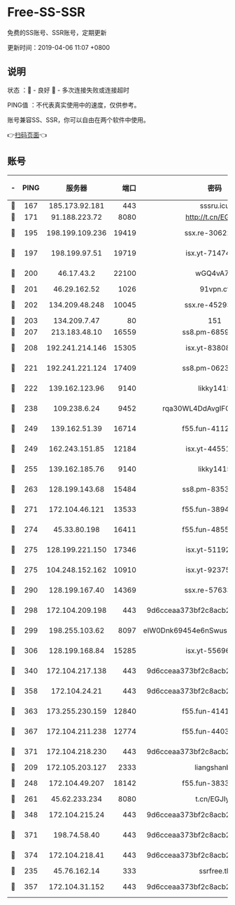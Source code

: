 # Free-SS-SSR

免费的SS账号、SSR账号，定期更新

更新时间：2019-04-06 11:07 +0800

## 说明

状态     ：🙂 - 良好 🙁 - 多次连接失败或连接超时

PING值   ：不代表真实使用中的速度，仅供参考。

账号兼容SS、SSR，你可以自由在两个软件中使用。

👉[扫码页面](https://liesauer.github.io/Free-SS-SSR/)👈

## 账号

|-|PING|服务器|端口|密码|加密方式|区域|
|:----:|:----:|:-----:|-----:|:----:|:----:|:----:|
|🙂|167|185.173.92.181|443|sssru.icu|rc4-md5|RU|
|🙂|171|91.188.223.72|8080|http://t.cn/EGJIyrl|rc4-md5|RU|
|🙂|195|198.199.109.236|19419|ssx.re-30622705|aes-256-cfb|US|
|🙂|197|198.199.97.51|19719|isx.yt-71474069|aes-256-cfb|US|
|🙂|200|46.17.43.2|22100|wGQ4vA7D|aes-256-gcm|RU|
|🙂|201|46.29.162.52|1026|91vpn.cf|rc4-md5|RU|
|🙂|202|134.209.48.248|10045|ssx.re-45293607|aes-256-cfb|US|
|🙂|203|134.209.7.47|80|151|chacha20|US|
|🙂|207|213.183.48.10|16559|ss8.pm-68592266|rc4-md5|RU|
|🙂|208|192.241.214.146|15305|isx.yt-83808561|aes-256-cfb|US|
|🙂|221|192.241.221.124|17409|ss8.pm-06236713|aes-256-cfb|US|
|🙂|222|139.162.123.96|9140|likky1415|aes-256-cfb|JP|
|🙂|238|109.238.6.24|9452|rqa30WL4DdAvgIFG6Fs3znzTa|aes-256-cfb|FR|
|🙂|249|139.162.51.39|16714|f55.fun-41127921|aes-256-cfb|SG|
|🙂|249|162.243.151.85|12184|isx.yt-44551935|aes-256-cfb|US|
|🙂|255|139.162.185.76|9140|likky1415|aes-256-cfb|DE|
|🙂|263|128.199.143.68|15484|ss8.pm-83534389|aes-256-cfb|SG|
|🙂|271|172.104.46.121|13533|f55.fun-38943433|aes-256-cfb|SG|
|🙂|274|45.33.80.198|16411|f55.fun-48556227|aes-256-cfb|US|
|🙂|275|128.199.221.150|17346|isx.yt-51192265|aes-256-cfb|SG|
|🙂|275|104.248.152.162|10910|isx.yt-92375658|aes-256-cfb|SG|
|🙂|290|128.199.167.40|14369|ssx.re-57633451|aes-256-cfb|SG|
|🙂|298|172.104.209.198|443|9d6cceaa373bf2c8acb22e60b6a58be6|aes-256-cfb|US|
|🙂|299|198.255.103.62|8097|eIW0Dnk69454e6nSwuspv9DmS201tQ0D|aes-256-cfb|US|
|🙂|306|128.199.168.84|15285|isx.yt-55696582|aes-256-cfb|SG|
|🙂|340|172.104.217.138|443|9d6cceaa373bf2c8acb22e60b6a58be6|aes-256-cfb|US|
|🙂|358|172.104.24.21|443|9d6cceaa373bf2c8acb22e60b6a58be6|aes-256-cfb|US|
|🙂|363|173.255.230.159|12840|f55.fun-41413045|aes-256-cfb|US|
|🙂|367|172.104.211.238|12774|f55.fun-44032387|aes-256-cfb|US|
|🙂|371|172.104.218.230|443|9d6cceaa373bf2c8acb22e60b6a58be6|aes-256-cfb|US|
|🙂|209|172.105.203.127|2333|liangshanbo|chacha20|JP|
|🙂|248|172.104.49.207|18142|f55.fun-38335562|aes-256-cfb|SG|
|🙂|261|45.62.233.234|8080|t.cn/EGJIyrl|rc4-md5|CA|
|🙂|348|172.104.215.24|443|9d6cceaa373bf2c8acb22e60b6a58be6|aes-256-cfb|US|
|🙂|371|198.74.58.40|443|9d6cceaa373bf2c8acb22e60b6a58be6|aes-256-cfb|US|
|🙂|374|172.104.218.41|443|9d6cceaa373bf2c8acb22e60b6a58be6|aes-256-cfb|US|
|🙁|235|45.76.162.14|333|ssrfree.tk|rc4|SG|
|🙁|357|172.104.31.152|443|9d6cceaa373bf2c8acb22e60b6a58be6|aes-256-cfb|US|
